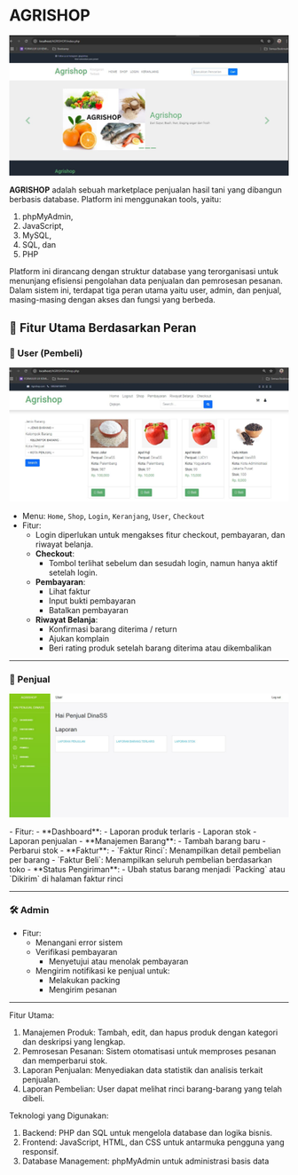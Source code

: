 # AGRISHOP
<p align="center">
  <img src="https://github.com/DinaSuzzete18/AGRISHOP/blob/main/img/Home.JPG" width="600"/>
</p>

**AGRISHOP** adalah sebuah marketplace penjualan hasil tani yang dibangun berbasis database. Platform ini menggunakan tools, yaitu:
1. phpMyAdmin,
2. JavaScript,
3. MySQL,
4. SQL, dan
5. PHP

Platform ini dirancang dengan struktur database yang terorganisasi untuk menunjang efisiensi pengolahan data penjualan dan pemrosesan pesanan. Dalam sistem ini, terdapat tiga peran utama yaitu user, admin, dan penjual, masing-masing dengan akses dan fungsi yang berbeda.

## 🔑 Fitur Utama Berdasarkan Peran

### 👤 User (Pembeli)
<p align="center">
  <img src="https://github.com/DinaSuzzete18/AGRISHOP/blob/main/img/SHOP.JPG" width="600"/>
</p>

- Menu: `Home`, `Shop`, `Login`, `Keranjang`, `User`, `Checkout`
- Fitur:
  - Login diperlukan untuk mengakses fitur checkout, pembayaran, dan riwayat belanja.
  - **Checkout**:
    - Tombol terlihat sebelum dan sesudah login, namun hanya aktif setelah login.
  - **Pembayaran**:
    - Lihat faktur
    - Input bukti pembayaran
    - Batalkan pembayaran
  - **Riwayat Belanja**:
    - Konfirmasi barang diterima / return
    - Ajukan komplain
    - Beri rating produk setelah barang diterima atau dikembalikan

---

### 🛒 Penjual
<p align="center">
  <img src="https://github.com/DinaSuzzete18/AGRISHOP/blob/main/img/Penjual.JPG" width="600"/>
</p>
- Fitur:
  - **Dashboard**:
    - Laporan produk terlaris
    - Laporan stok
    - Laporan penjualan
  - **Manajemen Barang**:
    - Tambah barang baru
    - Perbarui stok
  - **Faktur**:
    - `Faktur Rinci`: Menampilkan detail pembelian per barang
    - `Faktur Beli`: Menampilkan seluruh pembelian berdasarkan toko
  - **Status Pengiriman**:
    - Ubah status barang menjadi `Packing` atau `Dikirim` di halaman faktur rinci

---

### 🛠️ Admin

- Fitur:
  - Menangani error sistem
  - Verifikasi pembayaran
    - Menyetujui atau menolak pembayaran
  - Mengirim notifikasi ke penjual untuk:
    - Melakukan packing
    - Mengirim pesanan

---


Fitur Utama:
1. Manajemen Produk: Tambah, edit, dan hapus produk dengan kategori dan deskripsi yang lengkap.
2. Pemrosesan Pesanan: Sistem otomatisasi untuk memproses pesanan dan memperbarui stok.
3. Laporan Penjualan: Menyediakan data statistik dan analisis terkait penjualan.
4. Laporan Pembelian: User dapat melihat rinci barang-barang yang telah dibeli.

Teknologi yang Digunakan:
1. Backend: PHP dan SQL untuk mengelola database dan logika bisnis.
2. Frontend: JavaScript, HTML, dan CSS untuk antarmuka pengguna yang responsif.
3. Database Management: phpMyAdmin untuk administrasi basis data
